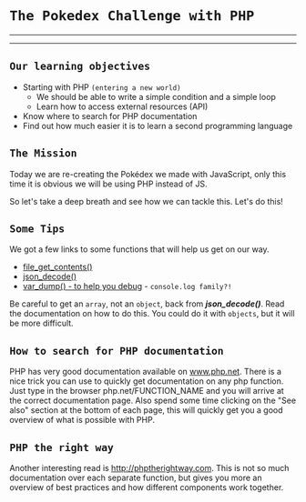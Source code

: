# `The Pokedex Challenge with PHP`
****
****
## `Our learning objectives`
- Starting with PHP `(entering a new world)`
  * We should be able to write a simple condition and a simple loop
  * Learn how to access external resources (API)
- Know where to search for PHP documentation
- Find out how much easier it is to learn a second programming language

## `The Mission`
Today we are re-creating the Pokédex we made with JavaScript, only this time it is obvious we will be using PHP instead of JS.

So let's take a deep breath and see how we can tackle this. Let's do this!

## `Some Tips`
We got a few links to some functions that will help us get on our way.

- [file_get_contents()](http://php.net/file_get_contents)
- [json_decode()](http://php.net/json_decode)
- [var_dump() - to help you debug](http://php.net/var_dump) - `console.log family?!`

Be careful to get an `array`, not an `object`, back from **_json_decode()_**. Read the documentation on how to do this.
You could do it with `objects`, but it will be more difficult.

## `How to search for PHP documentation`
PHP has very good documentation available on www.php.net. There is a nice trick you can use to quickly get documentation on any php function. Just type in the browser php.net/FUNCTION_NAME and you will arrive at the correct documentation page. Also spend some time clicking on the "See also" section at the bottom of each page, this will quickly get you a good overview of what is possible with PHP.

## `PHP the right way`
Another interesting read is http://phptherightway.com. This is not so much documentation over each separate function, but gives you more an overview of best practices and how different components work together.